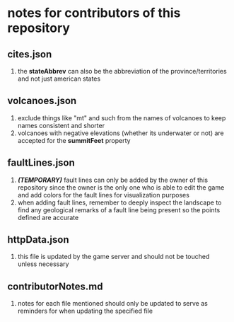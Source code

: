# notes for contributors of this repository

## cites.json
1. the **stateAbbrev** can also be the abbreviation of the province/territories and not just american states

## volcanoes.json
1. exclude things like "mt" and such from the names of volcanoes to keep names consistent and shorter
2. volcanoes with negative elevations (whether its underwater or not) are accepted for the **summitFeet** property

## faultLines.json
1. ***(TEMPORARY)*** fault lines can only be added by the owner of this repository since the owner is the only one who is able to edit the game and add colors for the fault lines for visualization purposes
2. when adding fault lines, remember to deeply inspect the landscape to find any geological remarks of a fault line being present so the points defined are accurate

## httpData.json
1. this file is updated by the game server and should not be touched unless necessary

## contributorNotes.md
1. notes for each file mentioned should only be updated to serve as reminders for when updating the specified file
